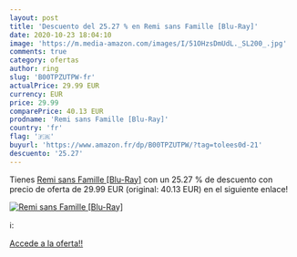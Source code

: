 ```yaml
---
layout: post
title: 'Descuento del 25.27 % en Remi sans Famille [Blu-Ray]'
date: 2020-10-23 18:04:10
image: 'https://m.media-amazon.com/images/I/51OHzsDmUdL._SL200_.jpg'
comments: true
category: ofertas
author: ring
slug: 'B00TPZUTPW-fr'
actualPrice: 29.99 EUR
currency: EUR
price: 29.99
comparePrice: 40.13 EUR
prodname: 'Remi sans Famille [Blu-Ray]'
country: 'fr'
flag: '🇫🇷'
buyurl: 'https://www.amazon.fr/dp/B00TPZUTPW/?tag=tolees0d-21'
descuento: '25.27'
---
```


Tienes [Remi sans Famille [Blu-Ray]](https://www.amazon.fr/dp/B00TPZUTPW/?tag=tolees0d-21) con un 25.27 % de descuento con precio de oferta de 29.99 EUR (original: 40.13 EUR) en el siguiente enlace!

[![Remi sans Famille [Blu-Ray]](https://m.media-amazon.com/images/I/51OHzsDmUdL._SL200_.jpg)](https://www.amazon.fr/dp/B00TPZUTPW/?tag=tolees0d-21)

ℹ️:


[Accede a la oferta!!](https://www.amazon.fr/dp/B00TPZUTPW/?tag=tolees0d-21)

